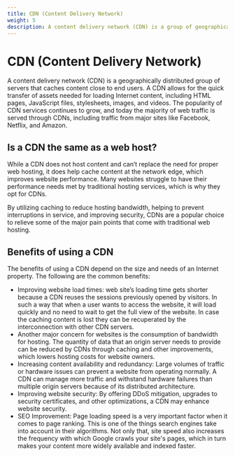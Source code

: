 ```yaml
---
title: CDN (Content Delivery Network)
weight: 5
description: A content delivery network (CDN) is a group of geographically distributed servers that speed up the delivery of web content by bringing it closer to where users are. Data centers across the globe use caching, a process that temporarily stores copies of files, so that you can access internet content from a web-enabled device or browser more quickly through a server near you. CDNs cache content like web pages, images, and video in proxy servers near to your physical location. This allows you to do things like watch a movie, download software, check your bank balance, post on social media, or make purchases, without having to wait for content to load.
---
```


# CDN (Content Delivery Network)

A content delivery network (CDN) is a geographically distributed group of servers that caches content close to end users. A CDN allows for the quick transfer of assets needed for loading Internet content, including HTML pages, JavaScript files, stylesheets, images, and videos. The popularity of CDN services continues to grow, and today the majority of web traffic is served through CDNs, including traffic from major sites like Facebook, Netflix, and Amazon.

## Is a CDN the same as a web host?

While a CDN does not host content and can’t replace the need for proper web hosting, it does help cache content at the network edge, which improves website performance. Many websites struggle to have their performance needs met by traditional hosting services, which is why they opt for CDNs.

By utilizing caching to reduce hosting bandwidth, helping to prevent interruptions in service, and improving security, CDNs are a popular choice to relieve some of the major pain points that come with traditional web hosting.

## Benefits of using a CDN

The benefits of using a CDN depend on the size and needs of an Internet property. The following are the common benefits:

- Improving website load times: web site’s loading time gets shorter because a CDN reuses the sessions previously opened by visitors. In such a way that when a user wants to access the website, it will load quickly and no need to wait to get the full view of the website. In case the caching content is lost they can be recuperated by the interconnection with other CDN servers.
- Another major concern for websites is the consumption of bandwidth for hosting. The quantity of data that an origin server needs to provide can be reduced by CDNs through caching and other improvements, which lowers hosting costs for website owners.
- Increasing content availability and redundancy: Large volumes of traffic or hardware issues can prevent a website from operating normally. A CDN can manage more traffic and withstand hardware failures than multiple origin servers because of its distributed architecture.
- Improving website security: By offering DDoS mitigation, upgrades to security certificates, and other optimizations, a CDN may enhance website security.
- SEO Improvement: Page loading speed is a very important factor when it comes to page ranking. This is one of the things search engines take into account in their algorithms. Not only that, site speed also increases the frequency with which Google crawls your site's pages, which in turn makes your content more widely available and indexed faster. 
